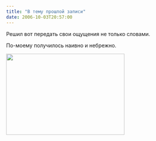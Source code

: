 ```yaml
---
title: "В тему прошлой записи"
date: 2006-10-03T20:57:00
---
```


Решил вот передать свои ощущения не только словами.

По-моему получилось наивно и небрежно.



<a href="http://pics.livejournal.com/fo2/pic/00014w86/"><img src="http://pics.livejournal.com/fo2/pic/00014w86/s320x240" width="320" height="220" border='0'/></a>
